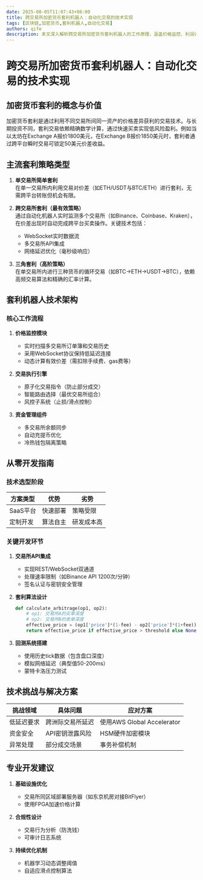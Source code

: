 ```yaml
---
date: 2025-08-05T11:07:43+08:00
title: 跨交易所加密货币套利机器人：自动化交易的技术实现
tags: [区块链,加密货币,套利机器人,自动化交易]
authors: qife
description: 本文深入解析跨交易所加密货币套利机器人的工作原理，涵盖价格监控、利润计算、自动交易执行等关键技术环节，并提供从零开发套利机器人的完整指南，包括技术选型、市场数据对接、算法设计等核心内容。
---
```


# 跨交易所加密货币套利机器人：自动化交易的技术实现

## 加密货币套利的概念与价值
加密货币套利是通过利用不同交易所间同一资产的价格差异获利的交易技术。与长期投资不同，套利交易依赖精确数学计算，通过快速买卖实现低风险盈利。例如当以太坊在Exchange A报价1800美元，在Exchange B报价1850美元时，套利者通过跨平台瞬时交易可锁定50美元价差收益。

## 主流套利策略类型
1. **单交易所简单套利**  
   在单一交易所内利用交易对价差（如ETH/USDT与BTC/ETH）进行套利，无需跨平台转账但机会有限。

2. **跨交易所套利（最有效策略）**  
   通过自动化机器人实时监测多个交易所（如Binance、Coinbase、Kraken），在价差出现时自动完成跨平台买卖操作。关键技术包括：
   - WebSocket实时数据流
   - 多交易所API集成
   - 网络延迟优化（毫秒级响应）

3. **三角套利（高阶策略）**  
   在单交易所内进行三种货币的循环交易（如BTC→ETH→USDT→BTC），依赖高频交易算法和精确的汇率计算。

## 套利机器人技术架构
### 核心工作流程
1. **价格监控模块**  
   - 实时扫描多交易所订单簿和交易历史
   - 采用WebSocket协议保持低延迟连接
   - 动态计算有效价差（需扣除手续费、gas费等）

2. **交易执行引擎**  
   - 原子化交易指令（防止部分成交）
   - 智能路由选择（最优交易所组合）
   - 风控子系统（止损/滑点控制）

3. **资金管理组件**  
   - 多交易所余额同步
   - 自动充提币优化
   - 冷热钱包隔离策略

## 从零开发指南
### 技术选型阶段
| 方案类型 | 优势 | 劣势 |
|---------|------|------|
| SaaS平台 | 快速部署 | 策略受限 |
| 定制开发 | 算法自主 | 研发成本高 |

### 关键开发环节
1. **交易所API集成**  
   - 实现REST/WebSocket双通道
   - 处理速率限制（如Binance API 1200次/分钟）
   - 签名认证与密钥安全管理

2. **套利算法设计**  
   ```python
   def calculate_arbitrage(op1, op2):
       # op1: 交易所A的买单深度
       # op2: 交易所B的卖单深度
       effective_price = (op1['price']*(1-fee) - op2['price']*(1+fee))
       return effective_price if effective_price > threshold else None
   ```

3. **回测系统搭建**  
   - 使用历史tick数据（包含盘口深度）
   - 模拟网络延迟（典型值50-200ms）
   - 蒙特卡洛压力测试

## 技术挑战与解决方案
| 挑战领域 | 具体问题 | 应对方案 |
|---------|---------|---------|
| 低延迟要求 | 跨洲际交易所延迟 | 使用AWS Global Accelerator |
| 资金安全 | API密钥泄露风险 | HSM硬件加密模块 |
| 异常处理 | 部分成交场景 | 事务补偿机制 |

## 专业开发建议
1. **基础设施优化**  
   - 交易所同区域部署服务器（如东京机房对接BitFlyer）
   - 使用FPGA加速价格计算

2. **合规性设计**  
   - 交易行为分析（防洗钱）
   - 可审计日志系统

3. **持续优化机制**  
   - 机器学习动态调整阈值
   - 自适应滑点控制算法

